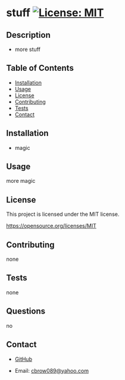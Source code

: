 
  # stuff [![License: MIT](https://img.shields.io/badge/License-MIT-yellow.svg)](https://opensource.org/licenses/MIT)
    
  ## Description
  * more stuff 
    
  ## Table of Contents
  - [Installation](#installation)
  - [Usage](#usage)
  - [License](#license)
  - [Contributing](#contributing)
  - [Tests](#tests)
  - [Contact](#questions)
    
  ## Installation
  * magic
    
  ## Usage
  more magic
    
  
  ## License

  This project is licensed under the MIT license.
  
  https://opensource.org/licenses/MIT

  ## Contributing
  none
    
  ## Tests
  none
    
  ## Questions
  no
    
  ## Contact
    
  - [GitHub](https://github.com/cbrow089)
    
  - Email: cbrow089@yahoo.com
    